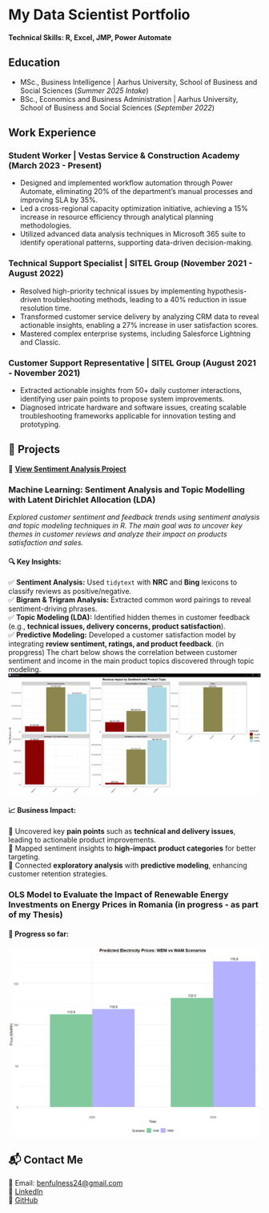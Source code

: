# My Data Scientist Portfolio

#### Technical Skills: R, Excel, JMP, Power Automate

## Education
- MSc., Business Intelligence | Aarhus University, School of Business and Social Sciences (_Summer 2025 Intake_)
- BSc., Economics and Business Administration | Aarhus University, School of Business and Social Sciences (_September 2022_)

## Work Experience

### Student Worker | Vestas Service & Construction Academy (March 2023 - Present)
- Designed and implemented workflow automation through Power Automate, eliminating 20% of the department’s manual processes and improving SLA by 35%.
- Led a cross-regional capacity optimization initiative, achieving a 15% increase in resource efficiency through analytical planning methodologies.
- Utilized advanced data analysis techniques in Microsoft 365 suite to identify operational patterns, supporting data-driven decision-making.

### Technical Support Specialist | SITEL Group (November 2021 - August 2022)
- Resolved high-priority technical issues by implementing hypothesis-driven troubleshooting methods, leading to a 40% reduction in issue resolution time.
- Transformed customer service delivery by analyzing CRM data to reveal actionable insights, enabling a 27% increase in user satisfaction scores.
- Mastered complex enterprise systems, including Salesforce Lightning and Classic.

### Customer Support Representative | SITEL Group (August 2021 - November 2021)
- Extracted actionable insights from 50+ daily customer interactions, identifying user pain points to propose system improvements.
- Diagnosed intricate hardware and software issues, creating scalable troubleshooting frameworks applicable for innovation testing and prototyping.

## 📝 Projects
🔗 **[View Sentiment Analysis Project](projects/Sentiment-Analysis---Topic-Modelling.html)**
### **Machine Learning: Sentiment Analysis and Topic Modelling with Latent Dirichlet Allocation (LDA)**

*Explored customer sentiment and feedback trends using sentiment analysis and topic modeling techniques in R. The main goal was to uncover key themes in customer reviews and analyze their impact on products satisfaction and sales.*

#### 🔍 **Key Insights:**  
✅ **Sentiment Analysis:** Used `tidytext` with **NRC** and **Bing** lexicons to classify reviews as positive/negative.  
✅ **Bigram & Trigram Analysis:** Extracted common word pairings to reveal sentiment-driving phrases.  
✅ **Topic Modeling (LDA):** Identified hidden themes in customer feedback (e.g., **technical issues, delivery concerns, product satisfaction**).  
✅ **Predictive Modeling:** Developed a customer satisfaction model by integrating **review sentiment, ratings, and product feedback**. (in propgress) 
The chart below shows the correlation between customer sentiment and income in the main product topics discovered through topic modeling. 
![Revenue Impact Model](/assets/img/image.png)

#### 📈 **Business Impact:**  
📌 Uncovered key **pain points** such as **technical and delivery issues**, leading to actionable product improvements.  
📌 Mapped sentiment insights to **high-impact product categories** for better targeting.  
📌 Connected **exploratory analysis** with **predictive modeling**, enhancing customer retention strategies.  

### **OLS Model to Evaluate the Impact of Renewable Energy Investments on Energy Prices in Romania** (in progress - as part of my Thesis)
#### 📆 **Progress so far:**  
![Projection Graph](/assets/img/Capture.PNG)

## 📬 Contact Me  
📩 Email: benfulness24@gmail.com  
🔗 [LinkedIn](https://www.linkedin.com/in/flaviusben)  
🔗 [GitHub](https://github.com/Flaviusben)  
